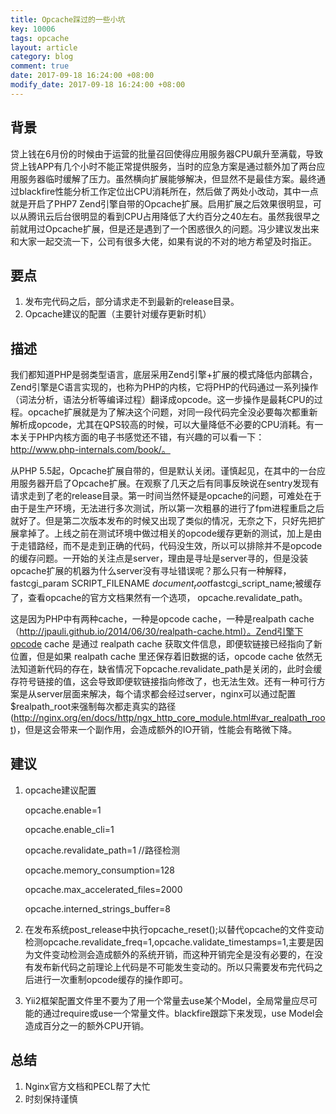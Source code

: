 ```yaml
---
title: Opcache踩过的一些小坑
key: 10006
tags: opcache
layout: article
category: blog
comment: true
date: 2017-09-18 16:24:00 +08:00
modify_date: 2017-09-18 16:24:00 +08:00
---
```


## 背景
贷上钱在6月份的时候由于运营的批量召回使得应用服务器CPU飙升至满载，导致贷上钱APP有几个小时不能正常提供服务，当时的应急方案是通过额外加了两台应用服务器临时缓解了压力。虽然横向扩展能够解决，但显然不是最佳方案。最终通过blackfire性能分析工作定位出CPU消耗所在，然后做了两处小改动，其中一点就是开启了PHP7 Zend引擎自带的Opcache扩展。启用扩展之后效果很明显，可以从腾讯云后台很明显的看到CPU占用降低了大约百分之40左右。虽然我很早之前就用过Opcache扩展，但是还是遇到了一个困惑很久的问题。冯少建议发出来和大家一起交流一下，公司有很多大佬，如果有说的不对的地方希望及时指正。

## 要点
1. 发布完代码之后，部分请求走不到最新的release目录。
2. Opcache建议的配置（主要针对缓存更新时机）


## 描述
我们都知道PHP是弱类型语言，底层采用Zend引擎+扩展的模式降低内部耦合，Zend引擎是C语言实现的，也称为PHP的内核，它将PHP的代码通过一系列操作（词法分析，语法分析等编译过程）翻译成opcode。这一步操作是最耗CPU的过程。opcache扩展就是为了解决这个问题，对同一段代码完全没必要每次都重新解析成opcode，尤其在QPS较高的时候，可以大量降低不必要的CPU消耗。有一本关于PHP内核方面的电子书感觉还不错，有兴趣的可以看一下：http://www.php-internals.com/book/。
	
从PHP 5.5起，Opcache扩展自带的，但是默认关闭。谨慎起见，在其中的一台应用服务器开启了Opcache扩展。在观察了几天之后有同事反映说在sentry发现有请求走到了老的release目录。第一时间当然怀疑是opcache的问题，可难处在于由于是生产环境，无法进行多次测试，所以第一次粗暴的进行了fpm进程重启之后就好了。但是第二次版本发布的时候又出现了类似的情况，无奈之下，只好先把扩展拿掉了。上线之前在测试环境中做过相关的opcode缓存更新的测试，加上是由于走错路经，而不是走到正确的代码，代码没生效，所以可以排除并不是opcode的缓存问题。一开始的关注点是server，理由是寻址是server寻的，但是没装opcache扩展的机器为什么server没有寻址错误呢？那么只有一种解释，fastcgi_param  SCRIPT_FILENAME  $document_root$fastcgi_script_name;被缓存了，查看opcache的官方文档果然有一个选项， opcache.revalidate_path。
	
这是因为PHP中有两种cache，一种是opcode cache，一种是realpath cache（http://jpauli.github.io/2014/06/30/realpath-cache.html）。Zend引擎下opcode cache 是通过 realpath cache 获取文件信息，即便软链接已经指向了新位置，但是如果 realpath cache 里还保存着旧数据的话，opcode cache 依然无法知道新代码的存在，缺省情况下opcache.revalidate_path是关闭的，此时会缓存符号链接的值，这会导致即便软链接指向修改了，也无法生效。还有一种可行方案是从server层面来解决，每个请求都会经过server，nginx可以通过配置$realpath_root来强制每次都走真实的路径(http://nginx.org/en/docs/http/ngx_http_core_module.html#var_realpath_root)，但是这会带来一个副作用，会造成额外的IO开销，性能会有略微下降。


## 建议
1. opcache建议配置

    opcache.enable=1

    opcache.enable_cli=1

    opcache.revalidate_path=1	//路径检测

    opcache.memory_consumption=128

    opcache.max_accelerated_files=2000

    opcache.interned_strings_buffer=8

2. 在发布系统post_release中执行opcache_reset();以替代opcache的文件变动检测opcache.revalidate_freq=1,opcache.validate_timestamps=1,主要是因为文件变动检测会造成额外的系统开销，而这种开销完全是没有必要的，在没有发布新代码之前理论上代码是不可能发生变动的。所以只需要发布完代码之后进行一次重制opcode缓存的操作即可。

3. Yii2框架配置文件里不要为了用一个常量去use某个Model，全局常量应尽可能的通过require或use一个常量文件。blackfire跟踪下来发现，use Model会造成百分之一的额外CPU开销。

## 总结
1. Nginx官方文档和PECL帮了大忙
2. 时刻保持谨慎
